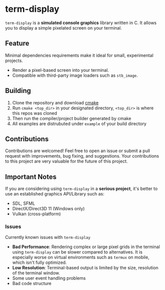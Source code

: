 term-display
=====
`term-display` is a **simulated console graphics** library written in C. It allows you to display a simple pixelated screen on your terminal.

## Feature
Minimal dependencies requirements make it ideal for small, experimental projects.

- Render a pixel-based screen into your terminal.
- Compatible with third-party image loaders such as `stb_image`.

## Building
1. Clone the repository and download [cmake](https://cmake.org/download/)
2. Run `cmake <top_dir>` in your designated directory, `<top_dir>` is where this repos was cloned
3. Then run the compiler/project builder generated by cmake
4. All examples are distrubuted under `example` of your build directory

## Contributions
Contributions are welcomed! Feel free to open an issue or submit a pull request with improvements, bug fixing, and suggestions. Your contributions to this project are very valuable for the future of this project.

## Important Notes
If you are considering using `term-display` in a **serious project**, it's better to use an established graphics API/Library such as:
 - SDL, SFML
 - DirectX/Direct3D 11 (Windows only)
 - Vulkan (cross-platform)
### Issues
Currently known issues with `term-display`
 - **Bad Performance**: Rendering complex or large pixel grids in the terminal using `term-display` can be slower compared to alternatives. It is especially worse on virtual environments such as `termux` on mobile, which isn't fully optimized.
 - **Low Resolution**: Terminal-based output is limited by the size, resolution of the terminal window.
 - Some user event handling problems
 - Bad code structure
